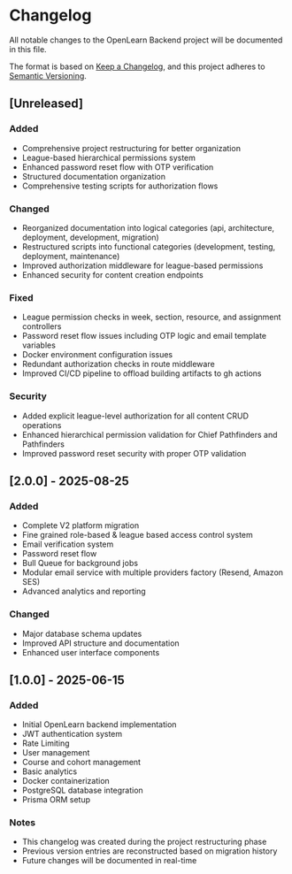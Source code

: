 # Changelog

All notable changes to the OpenLearn Backend project will be documented in this file.

The format is based on [Keep a Changelog](https://keepachangelog.com/en/1.0.0/),
and this project adheres to [Semantic Versioning](https://semver.org/spec/v2.0.0.html).

## [Unreleased]

### Added
- Comprehensive project restructuring for better organization
- League-based hierarchical permissions system
- Enhanced password reset flow with OTP verification
- Structured documentation organization
- Comprehensive testing scripts for authorization flows

### Changed
- Reorganized documentation into logical categories (api, architecture, deployment, development, migration)
- Restructured scripts into functional categories (development, testing, deployment, maintenance)
- Improved authorization middleware for league-based permissions
- Enhanced security for content creation endpoints

### Fixed
- League permission checks in week, section, resource, and assignment controllers
- Password reset flow issues including OTP logic and email template variables
- Docker environment configuration issues
- Redundant authorization checks in route middleware
- Improved CI/CD pipeline to offload building artifacts to gh actions

### Security
- Added explicit league-level authorization for all content CRUD operations
- Enhanced hierarchical permission validation for Chief Pathfinders and Pathfinders
- Improved password reset security with proper OTP validation

## [2.0.0] - 2025-08-25

### Added
- Complete V2 platform migration
- Fine grained role-based & league based access control system
- Email verification system
- Password reset flow
- Bull Queue for background jobs
- Modular email service with multiple providers factory (Resend, Amazon SES)
- Advanced analytics and reporting

### Changed
- Major database schema updates
- Improved API structure and documentation
- Enhanced user interface components

## [1.0.0] - 2025-06-15

### Added
- Initial OpenLearn backend implementation
- JWT authentication system
- Rate Limiting
- User management
- Course and cohort management
- Basic analytics
- Docker containerization
- PostgreSQL database integration
- Prisma ORM setup

### Notes
- This changelog was created during the project restructuring phase
- Previous version entries are reconstructed based on migration history
- Future changes will be documented in real-time
